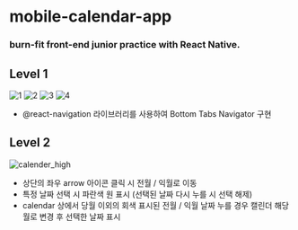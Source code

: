# mobile-calendar-app

### burn-fit front-end junior practice with React Native.

## Level 1
![1](https://user-images.githubusercontent.com/44804024/197395789-2f3712ba-5050-41ce-9e0c-625a011f031e.png)
![2](https://user-images.githubusercontent.com/44804024/197395792-4048e79e-b76f-48da-b875-4e2695249286.png)
![3](https://user-images.githubusercontent.com/44804024/197395796-22a2b728-a79f-4de7-8ecb-0a38436529fe.png)
![4](https://user-images.githubusercontent.com/44804024/197395799-d26794ff-91ea-44be-a8f3-767041200b92.png)
  
- @react-navigation 라이브러리를 사용하여 Bottom Tabs Navigator 구현

## Level 2
![calender_high](https://user-images.githubusercontent.com/44804024/197396145-8e592472-9b90-46f8-9b1f-dc512b0abca9.gif)
  
- 상단의 좌우 arrow 아이콘 클릭 시 전월 / 익월로 이동
- 특정 날짜 선택 시 파란색 원 표시 (선택된 날짜 다시 누를 시 선택 해제)
- calendar 상에서 당월 이외의 회색 표시된 전월 / 익월 날짜 누를 경우 캘린더 해당 월로 변경 후 선택한 날짜 표시
